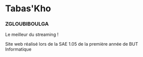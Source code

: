 # Tabas'Kho

### ZGLOUBIBOULGA

Le meilleur du streaming !

Site web réalisé lors de la SAE 1.05 de la première année de BUT Informatique

